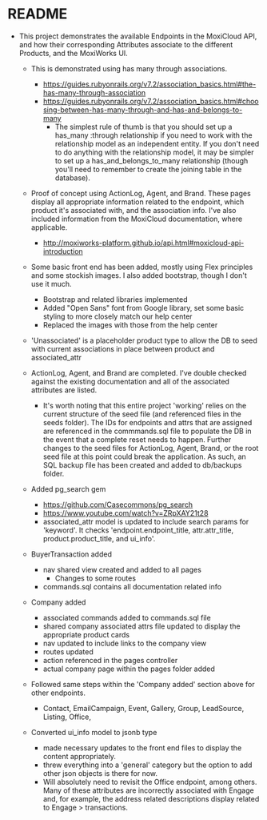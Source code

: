 # README

* This project demonstrates the available Endpoints in the MoxiCloud API, and how their corresponding Attributes associate to the different Products, and the MoxiWorks UI.

    - This is demonstrated using has many through associations.
        - https://guides.rubyonrails.org/v7.2/association_basics.html#the-has-many-through-association
        - https://guides.rubyonrails.org/v7.2/association_basics.html#choosing-between-has-many-through-and-has-and-belongs-to-many
            - The simplest rule of thumb is that you should set up a has_many :through relationship if you need to work with the relationship model as an independent entity. If you don't need to do anything with the relationship model, it may be simpler to set up a has_and_belongs_to_many relationship (though you'll need to remember to create the joining table in the database).
    - Proof of concept using ActionLog, Agent, and Brand. These pages display all appropriate information related to the endpoint, which product it's associated with, and the association info. I've also included information from the MoxiCloud documentation, where applicable.
        - http://moxiworks-platform.github.io/api.html#moxicloud-api-introduction
    - Some basic front end has been added, mostly using Flex principles and some stockish images. I also added bootstrap, though I don't use it much.
        - Bootstrap and related libraries implemented
        - Added "Open Sans" font from Google library, set some basic styling to more closely match our help center
        - Replaced the images with those from the help center
    - 'Unassociated' is a placeholder product type to allow the DB to seed with current associations in place between product and associated_attr
    - ActionLog, Agent, and Brand are completed. I've double checked against the existing documentation and all of the associated attributes are listed.
        - It's worth noting that this entire project 'working' relies on the current structure of the seed file (and referenced files in the seeds folder). The IDs for endpoints and attrs that are assigned are referenced in the commmands.sql file to populate the DB in the event that a complete reset needs to happen. Further changes to the seed files for ActionLog, Agent, Brand, or the root seed file at this point could break the application. As such, an SQL backup file has been created and added to db/backups folder.

    - Added pg_search gem
        - https://github.com/Casecommons/pg_search
        - https://www.youtube.com/watch?v=ZRpXAY21t28
        - associated_attr model is updated to include search params for 'keyword'. It checks 'endpoint.endpoint_title, attr.attr_title, product.product_title, and ui_info'.

    - BuyerTransaction added
        - nav shared view created and added to all pages
            - Changes to some routes
        - commands.sql contains all documentation related info
    
    - Company added
        - associated commands added to commands.sql file
        - shared company associated attrs file updated to display the appropriate product cards
        - nav updated to include links to the company view
        - routes updated
        - action referenced in the pages controller
        - actual company page within the pages folder added

    - Followed same steps within the 'Company added' section above for other endpoints.
        - Contact, EmailCampaign, Event, Gallery, Group, LeadSource, Listing, Office, 
            
    - Converted ui_info model to jsonb type
        - made necessary updates to the front end files to display the content appropriately.
        - threw everything into a 'general' category but the option to add other json objects is there for now.
        - Will absolutely need to revisit the Office endpoint, among others. Many of these attributes are incorrectly associated with Engage and, for example, the address related descriptions display related to Engage > transactions.
